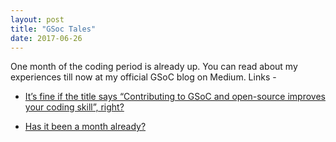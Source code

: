 ```yaml
---
layout: post
title: "GSoc Tales"
date: 2017-06-26
---
```


One month of the coding period is already up. You can read about my experiences till now at my official GSoC blog on Medium.
Links -

* [It’s fine if the title says “Contributing to GSoC and open-source improves your coding skill”, right?](https://medium.com/@prasunk2/its-fine-if-the-title-says-contributing-to-gsoc-and-open-source-improves-your-coding-skill-e6334041000f)

* [Has it been a month already?](https://medium.com/@prasunk2/has-it-been-a-month-already-d5e20755dd51)
